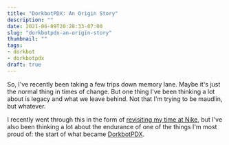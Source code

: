 ```yaml
---
title: "DorkbotPDX: An Origin Story"
description: ""
date: 2021-06-09T20:28:33-07:00
slug: "dorkbotpdx-an-origin-story"
thumbnail: ""
tags: 
- dorkbot
- dorkbotpdx
draft: true
---
```

So, I've recently been taking a few trips down memory lane. Maybe it's just the normal thing in times of change. But one thing I've been thinking a lot about is legacy and what we leave behind. Not that I'm trying to be maudlin, but whatever. 

I recently went through this in the form of [revisiting my time at Nike](posts/2021/06/looking-back/), but I've also been thinking a lot about the endurance of one of the things I'm most proud of: the start of what became [DorkbotPDX](http://dorkbotpdx.org/).  